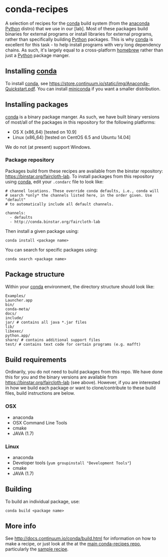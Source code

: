 # conda-recipes

A selection of recipes for the [conda][1] build system (from the [anaconda][2]
[Python][3] distro) that we use in our [lab].  Most of these packages build 
binaries for external programs or install libraries for external programs, 
rather than specifically building [Python][3] packages.  This is why [conda][1]
is excellent for this task - to help install programs with very long 
dependency chains.  As such, it's largely equal to a cross-platform
[homebrew][4] rather than just a [Python][3] package manger.

## Installing [conda][1]

To install [conda][1], see 
https://store.continuum.io/static/img/Anaconda-Quickstart.pdf. You can install [miniconda][6] if you want a smaller distribution.


## Installing packages

[conda][1] is a binary package manger.  As such, we have built binary versions 
of most/all of the packages in this repository for the following platforms:

* OS X (x86_64) [tested on 10.9]
* Linux (x86_64) [tested on CentOS 6.5 and Ubuntu 14.04]

We do not (at present) support Windows.

### Package repository

Packages build from these recipes are available from the binstar repository: 
https://binstar.org/faircloth-lab. To install packages from this repository 
using [conda][1], edit your `.condarc` file to look like:

    # channel locations. These override conda defaults, i.e., conda will
    # search *only* the channels listed here, in the order given. Use "default"
    # to automatically include all default channels.

    channels:
      - defaults
      - http://conda.binstar.org/faircloth-lab

Then install a given package using:

    conda install <package name>

You can search for specific packages using:

    conda search <package name>

## Package structure

Within your [conda][1] environment, the directory structure should look like:

    Examples/
    Launcher.app
    bin/
    conda-meta/
    docs/
    include/
    jar/ # contains all java *.jar files
    lib/
    libexec/
    python.app/
    share/ # contains additional support files
    test/ # contains text code for certain programs (e.g. mafft)

## Build requirements

Ordinarily, you do not need to build packages from this repo.  We have done
this for you and the binary versions are available from 
https://binstar.org/faircloth-lab (see above).  However, if you are interested
in how we build each package or want to clone/contribute to these build files,
build instructions are below.

### OSX

* anaconda
* OSX Command Line Tools
* cmake
* JAVA (1.7)

### Linux

* anaconda
* Developer tools (`yum groupinstall "Development Tools"`)
* cmake
* JAVA (1.7)

## Building

To build an individual package, use:

    conda build <package name>

## More info

See http://docs.continuum.io/conda/build.html for information on how to make a 
recipe, or just look at the at the [main conda-recipes repo][2], particularly the [sample recipe](https://github.com/ContinuumIO/conda-recipes/tree/master/sample).

[1]: https://github.com/continuumio/conda
[2]: https://github.com/continuumio/anaconda
[3]: http://www.python.org
[4]: http://faircloth-lab.org
[5]: https://github.com/ContinuumIO/conda-recipes
[6]: http://repo.continuum.io/miniconda/
